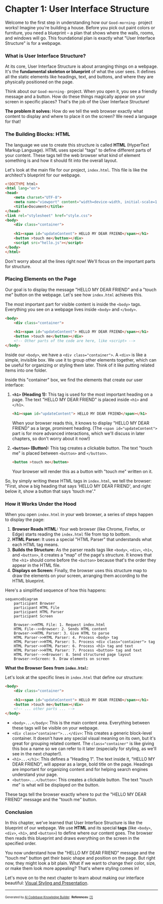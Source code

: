 # Chapter 1: User Interface Structure

Welcome to the first step in understanding how our `Good-morning-` project works! Imagine you're building a house. Before you pick out paint colors or furniture, you need a blueprint – a plan that shows where the walls, rooms, and windows will go. This foundational plan is exactly what "User Interface Structure" is for a webpage.

### What is User Interface Structure?

At its core, User Interface Structure is about arranging things on a webpage. It's the **fundamental skeleton or blueprint** of what the user sees. It defines all the static elements like headings, text, and buttons, and where they are physically positioned on the page.

Think about our `Good-morning-` project. When you open it, you see a friendly message and a button. How do these things magically appear on your screen in specific places? That's the job of the User Interface Structure!

**The problem it solves:** How do we tell the web browser exactly what content to display and where to place it on the screen? We need a language for that!

### The Building Blocks: HTML

The language we use to create this structure is called **HTML** (HyperText Markup Language). HTML uses special "tags" to define different parts of your content. These tags tell the web browser what kind of element something is and how it should fit into the overall layout.

Let's look at the main file for our project, `index.html`. This file is like the architect's blueprint for our webpage.

```html
<!DOCTYPE html>
<html lang="en">
<head>
    <meta charset="UTF-8">
    <meta name="viewport" content="width=device-width, initial-scale=1.0">
    <title>Document</title>
</head>
<link rel="stylesheet" href="style.css">
<body>
    <div class="container">
        
    <h1><span id="updateContent"> HELLO MY DEAR FRIEND</span></h1>
    <button >touch me</button></div>
    <script src="hello.js"></script>
</body>
</html>
```

Don't worry about all the lines right now! We'll focus on the important parts for structure.

### Placing Elements on the Page

Our goal is to display the message "HELLO MY DEAR FRIEND" and a "touch me" button on the webpage. Let's see how `index.html` achieves this.

The most important part for visible content is inside the `<body>` tags. Everything you see on a webpage lives inside `<body>` and `</body>`.

```html
<body>
    <div class="container">
        
    <h1><span id="updateContent"> HELLO MY DEAR FRIEND</span></h1>
    <button >touch me</button></div>
    <!-- Other parts of the code are here, like <script> -->
</body>
```

Inside our `<body>`, we have a `<div class="container">`. A `<div>` is like a simple, invisible box. We use it to group other elements together, which can be useful for organizing or styling them later. Think of it like putting related items into one folder.

Inside this "container" box, we find the elements that create our user interface:

1.  **`<h1>` (Heading 1):**
    This tag is used for the most important heading on a page. The text "HELLO MY DEAR FRIEND" is placed inside `<h1>` and `</h1>`.
    ```html
    <h1><span id="updateContent"> HELLO MY DEAR FRIEND</span></h1>
    ```
    When your browser reads this, it knows to display "HELLO MY DEAR FRIEND" as a large, prominent heading. (The `<span id="updateContent">` part is for more advanced interactions, which we'll discuss in later chapters, so don't worry about it now!)

2.  **`<button>` (Button):**
    This tag creates a clickable button. The text "touch me" is placed between `<button>` and `</button>`.
    ```html
    <button >touch me</button>
    ```
    Your browser will render this as a button with "touch me" written on it.

So, by simply writing these HTML tags in `index.html`, we tell the browser: "First, show a big heading that says 'HELLO MY DEAR FRIEND', and right below it, show a button that says 'touch me'."

### How it Works Under the Hood

When you open `index.html` in your web browser, a series of steps happen to display the page:

1.  **Browser Reads HTML:** Your web browser (like Chrome, Firefox, or Edge) starts reading the `index.html` file from top to bottom.
2.  **HTML Parser:** It uses a special "HTML Parser" that understands what each HTML tag means.
3.  **Builds the Structure:** As the parser reads tags like `<body>`, `<div>`, `<h1>`, and `<button>`, it creates a "map" of the page's structure. It knows that the `<h1>` should come before the `<button>` because that's the order they appear in the HTML file.
4.  **Displays on Screen:** Finally, the browser uses this structure map to draw the elements on your screen, arranging them according to the HTML blueprint.

Here's a simplified sequence of how this happens:

```mermaid
sequenceDiagram
    participant Browser
    participant HTML File
    participant HTML Parser
    participant Screen

    Browser->>HTML File: 1. Request index.html
    HTML File-->>Browser: 2. Sends HTML content
    Browser->>HTML Parser: 3. Give HTML to parse
    HTML Parser->>HTML Parser: 4. Process <body> tag
    HTML Parser->>HTML Parser: 5. Process <div class="container"> tag
    HTML Parser->>HTML Parser: 6. Process <h1> tag and text
    HTML Parser->>HTML Parser: 7. Process <button> tag and text
    HTML Parser-->>Browser: 8. Send structured page layout
    Browser->>Screen: 9. Draw elements on screen
```

**What the Browser Sees from `index.html`:**

Let's look at the specific lines in `index.html` that define our structure:

```html
<body>
    <div class="container">
        
    <h1><span id="updateContent"> HELLO MY DEAR FRIEND</span></h1>
    <button >touch me</button></div>
    <!-- ... other parts ... -->
</body>
```

*   `<body>...</body>`: This is the main content area. Everything between these tags will be visible on your webpage.
*   `<div class="container">...</div>`: This creates a generic block-level container. It doesn't have any special visual meaning on its own, but it's great for grouping related content. The `class="container"` is like giving this box a name so we can refer to it later (especially for styling, as we'll see in the next chapter!).
*   `<h1>...</h1>`: This defines a "Heading 1". The text inside it, "HELLO MY DEAR FRIEND", will appear as a large, bold title on the page. Headings are important for organizing content and for helping search engines understand your page.
*   `<button>...</button>`: This creates a clickable button. The text "touch me" is what will be displayed *on* the button.

These tags tell the browser exactly where to put the "HELLO MY DEAR FRIEND" message and the "touch me" button.

### Conclusion

In this chapter, we've learned that User Interface Structure is like the blueprint of our webpage. We use **HTML** and its special **tags** (like `<body>`, `<div>`, `<h1>`, and `<button>`) to define where our content goes. The browser then reads this blueprint and draws everything on the screen in the specified order.

You now understand how the "HELLO MY DEAR FRIEND" message and the "touch me" button get their basic shape and position on the page. But right now, they might look a bit plain. What if we want to change their color, size, or make them look more appealing? That's where styling comes in!

Let's move on to the next chapter to learn about making our interface beautiful: [Visual Styling and Presentation](02_visual_styling_and_presentation_.md).

---

<sub><sup>Generated by [AI Codebase Knowledge Builder](https://github.com/The-Pocket/Tutorial-Codebase-Knowledge).</sup></sub> <sub><sup>**References**: [[1]](https://github.com/Hemanth898/Good-morning-/blob/74ea66090adf038abdb46d11adf3788cf8776527/index.html)</sup></sub>

